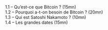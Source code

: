1.1 – Qu’est-ce que Bitcoin ? (15mn)  
1.2 – Pourquoi a-t-on besoin de Bitcoin ? (20mn)  
1.3 – Qui est Satoshi Nakamoto ? (10mn)  
1.4 – Les grandes dates (15mn)

